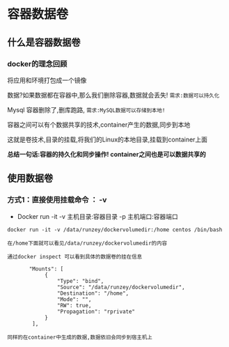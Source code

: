 #  容器数据卷

## 什么是容器数据卷

###  docker的理念回顾

将应用和环境打包成一个镜像

数据?如果数据都在容器中,那么我们删除容器,数据就会丢失!  `需求:数据可以持久化`

Mysql  容器删除了,删库跑路, `需求:MySQL数据可以存储到本地!`

容器之间可以有个数据共享的技术,container产生的数据,同步到本地

这就是卷技术,目录的挂载,将我们的Linux的本地目录,挂载到container上面

**总结一句话:容器的持久化和同步操作! container之间也是可以数据共享的**



## 使用数据卷

### 方式1：直接使用挂载命令 ： -v

- Docker run -it -v  主机目录:容器目录   -p 主机端口:容器端口

```
docker run -it -v /data/runzey/dockervolumedir:/home centos /bin/bash

在/home下面就可以看见/data/runzey/dockervolumedir的内容

通过docker inspect 可以看到具体的数据卷的挂在信息

       "Mounts": [
            {
                "Type": "bind",
                "Source": "/data/runzey/dockervolumedir",
                "Destination": "/home",
                "Mode": "",
                "RW": true,
                "Propagation": "rprivate"
            }
        ],

同样的在container中生成的数据,数据依旧会同步到宿主机上

```

### 

